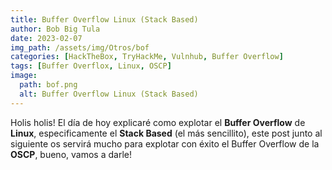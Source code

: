 ```yaml
---
title: Buffer Overflow Linux (Stack Based)
author: Bob Big Tula
date: 2023-02-07
img_path: /assets/img/Otros/bof
categories: [HackTheBox, TryHackMe, Vulnhub, Buffer Overflow]
tags: [Buffer Overflox, Linux, OSCP]
image:
  path: bof.png
  alt: Buffer Overflow Linux (Stack Based)
---
```


Holis holis! El día de hoy explicaré como explotar el **Buffer Overflow** de **Linux**, especificamente el **Stack Based** (el más sencillito), este post junto al siguiente os servirá mucho para explotar con éxito el Buffer Overflow de la **OSCP**, bueno, vamos a darle!